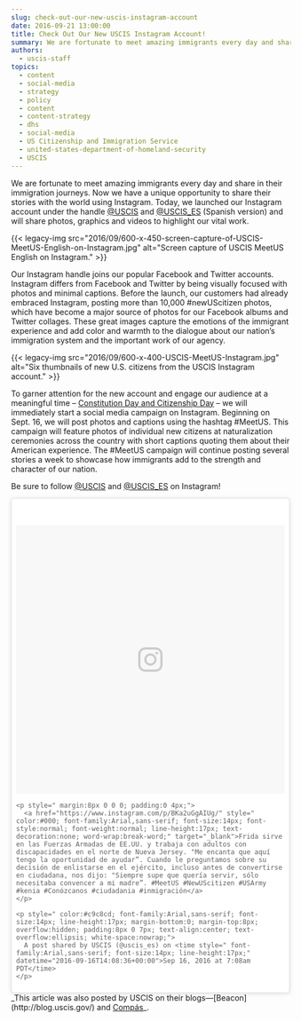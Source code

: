 ```yaml
---
slug: check-out-our-new-uscis-instagram-account
date: 2016-09-21 13:00:00
title: Check Out Our New USCIS Instagram Account!
summary: We are fortunate to meet amazing immigrants every day and share in their immigration journeys. Now we have a unique opportunity to share their stories with the world using Instagram. Today, we launched our Instagram account under the handle @USCIS and @USCIS_ES (Spanish version) and will share photos, graphics and videos to highlight our vital
authors:
  - uscis-staff
topics:
  - content
  - social-media
  - strategy
  - policy
  - content
  - content-strategy
  - dhs
  - social-media
  - US Citizenship and Immigration Service
  - united-states-department-of-homeland-security
  - USCIS
---
```


We are fortunate to meet amazing immigrants every day and share in their immigration journeys. Now we have a unique opportunity to share their stories with the world using Instagram. Today, we launched our Instagram account under the handle [@USCIS](https://www.instagram.com/uscis) and <span lang="es" title="Spanish"><a href="https://www.instagram.com/uscis_es">@USCIS_ES</a></span> (Spanish version) and will share photos, graphics and videos to highlight our vital work.

{{< legacy-img src="2016/09/600-x-450-screen-capture-of-USCIS-MeetUS-English-on-Instagram.jpg" alt="Screen capture of USCIS MeetUS English on Instagram." >}}

Our  Instagram handle joins our popular Facebook and Twitter accounts. Instagram differs from Facebook and Twitter by being visually focused with photos and minimal captions. Before the launch, our customers had already embraced Instagram, posting more than 10,000 #newUScitizen photos, which have become a major source of photos for our Facebook albums and Twitter collages. These great images capture the emotions of the immigrant experience and add color and warmth to the dialogue about our nation’s immigration system and the important work of our agency.

{{< legacy-img src="2016/09/600-x-400-USCIS-MeetUS-Instagram.jpg" alt="Six thumbnails of new U.S. citizens from the USCIS Instagram account." >}}

To garner attention for the new account and engage our audience at a meaningful time &#8211; [Constitution Day and Citizenship Day](https://www.uscis.gov/citizenship/teachers/constitution-day-and-citizenship-day) &#8211; we will immediately start a social media campaign on Instagram. Beginning on Sept. 16, we will post photos and captions using the hashtag #MeetUS. This campaign will feature photos of individual new citizens at naturalization ceremonies across the country with short captions quoting them about their American experience. The #MeetUS campaign will continue posting several stories a week to showcase how immigrants add to the strength and character of our nation.

Be sure to follow [@USCIS](https://www.instagram.com/uscis) and <span lang="es" title="Spanish"><a href="https://www.instagram.com/uscis_es">@USCIS_ES</a></span> on Instagram!

<blockquote class="instagram-media" data-instgrm-captioned data-instgrm-version="7" style=" background:#FFF; border:0; border-radius:3px; box-shadow:0 0 1px 0 rgba(0,0,0,0.5),0 1px 10px 0 rgba(0,0,0,0.15); margin: 1px; max-width:500px; padding:0; width:99.375%; width:-webkit-calc(100% - 2px); width:calc(100% - 2px);">
  <div style="padding:8px;">
    <div style=" background:#F8F8F8; line-height:0; margin-top:40px; padding:50.0% 0; text-align:center; width:100%;">
      <div style=" background:url(data:image/png;base64,iVBORw0KGgoAAAANSUhEUgAAACwAAAAsCAMAAAApWqozAAAABGdBTUEAALGPC/xhBQAAAAFzUkdCAK7OHOkAAAAMUExURczMzPf399fX1+bm5mzY9AMAAADiSURBVDjLvZXbEsMgCES5/P8/t9FuRVCRmU73JWlzosgSIIZURCjo/ad+EQJJB4Hv8BFt+IDpQoCx1wjOSBFhh2XssxEIYn3ulI/6MNReE07UIWJEv8UEOWDS88LY97kqyTliJKKtuYBbruAyVh5wOHiXmpi5we58Ek028czwyuQdLKPG1Bkb4NnM+VeAnfHqn1k4+GPT6uGQcvu2h2OVuIf/gWUFyy8OWEpdyZSa3aVCqpVoVvzZZ2VTnn2wU8qzVjDDetO90GSy9mVLqtgYSy231MxrY6I2gGqjrTY0L8fxCxfCBbhWrsYYAAAAAElFTkSuQmCC); display:block; height:44px; margin:0 auto -44px; position:relative; top:-22px; width:44px;">
      </div>
    </div>
    
    <p style=" margin:8px 0 0 0; padding:0 4px;">
      <a href="https://www.instagram.com/p/BKa2uGgAIUg/" style=" color:#000; font-family:Arial,sans-serif; font-size:14px; font-style:normal; font-weight:normal; line-height:17px; text-decoration:none; word-wrap:break-word;" target="_blank">Frida sirve en las Fuerzas Armadas de EE.UU. y trabaja con adultos con discapacidades en el norte de Nueva Jersey. "Me encanta que aquí tengo la oportunidad de ayudar”. Cuando le preguntamos sobre su decisión de enlistarse en el ejército, incluso antes de convertirse en ciudadana, nos dijo: "Siempre supe que quería servir, sólo necesitaba convencer a mi madre”. #MeetUS #NewUScitizen #USArmy #kenia #Conózcanos #ciudadania #inmigración</a>
    </p>
    
    <p style=" color:#c9c8cd; font-family:Arial,sans-serif; font-size:14px; line-height:17px; margin-bottom:0; margin-top:8px; overflow:hidden; padding:8px 0 7px; text-align:center; text-overflow:ellipsis; white-space:nowrap;">
      A post shared by USCIS (@uscis_es) on <time style=" font-family:Arial,sans-serif; font-size:14px; line-height:17px;" datetime="2016-09-16T14:08:36+00:00">Sep 16, 2016 at 7:08am PDT</time>
    </p>
  </div>
</blockquote>_This article was also posted by USCIS on their blogs—[Beacon](http://blog.uscis.gov/) and <span lang="es" title="Spanish"><a href="http://blog-es.uscis.gov/">Compás</a></span>_.